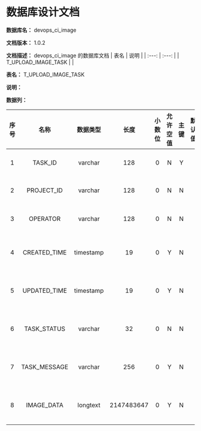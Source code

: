 # 数据库设计文档

**数据库名：** devops_ci_image

**文档版本：** 1.0.2

**文档描述：** devops_ci_image 的数据库文档
| 表名                  | 说明       |
| :---: | :---: |
| T_UPLOAD_IMAGE_TASK |  |

**表名：** <a>T_UPLOAD_IMAGE_TASK</a>

**说明：** 

**数据列：**

| 序号 | 名称 | 数据类型 |  长度  | 小数位 | 允许空值 | 主键 | 默认值 | 说明 |
| :---: | :---: | :---: | :---: | :---: | :---: | :---: | :---: | :---: |
|  1   | TASK_ID |   varchar   | 128 |   0    |    N     |  Y   |       | 任务 ID  |
|  2   | PROJECT_ID |   varchar   | 128 |   0    |    N     |  N   |       | 项目 ID  |
|  3   | OPERATOR |   varchar   | 128 |   0    |    N     |  N   |       | 操作员  |
|  4   | CREATED_TIME |   timestamp   | 19 |   0    |    Y     |  N   |       | 创建时间  |
|  5   | UPDATED_TIME |   timestamp   | 19 |   0    |    Y     |  N   |       | 修改时间  |
|  6   | TASK_STATUS |   varchar   | 32 |   0    |    N     |  N   |       | 任务状态  |
|  7   | TASK_MESSAGE |   varchar   | 256 |   0    |    Y     |  N   |       | 任务消息  |
|  8   | IMAGE_DATA |   longtext   | 2147483647 |   0    |    Y     |  N   |       | 镜像列表  |
